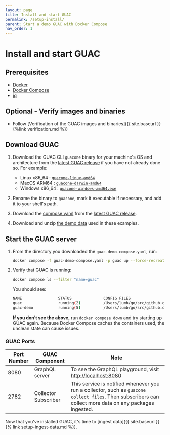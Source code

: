```yaml
---
layout: page
title: Install and start GUAC
permalink: /setup-install/
parent: Start a demo GUAC with Docker Compose
nav_order: 1
---
```


# Install and start GUAC

## Prerequisites

- [Docker](https://docs.docker.com/get-docker/)
- [Docker Compose](https://docs.docker.com/compose/install/)
- [jq](https://stedolan.github.io/jq/download/)

## Optional - Verify images and binaries

- Follow [Verification of the GUAC images and
  binaries]({{ site.baseurl }}{%link verification.md %})

## Download GUAC

1. Download the GUAC CLI `guacone` binary for your machine's OS and architecture
   from the
   [latest GUAC release](https://github.com/guacsec/guac/releases/latest) if you
   have not already done so. For example:
   - Linux x86_64 :
     [`guacone-linux-amd64`](https://github.com/guacsec/guac/releases/latest/download/guacone-linux-amd64)
   - MacOS ARM64 :
     [`guacone-darwin-amd64`](https://github.com/guacsec/guac/releases/latest/download/guacone-darwin-amd64)
   - Windows x86_64 :
     [`guacone-windows-amd64.exe`](https://github.com/guacsec/guac/releases/latest/download/guacone-windows-amd64.exe)

1. Rename the binary to `guacone`, mark it executable if necessary, and add it
   to your shell's path.

1. Download the
   [compose yaml](https://github.com/guacsec/guac/releases/latest/download/guac-demo-compose.yaml)
   from the
   [latest GUAC release](https://github.com/guacsec/guac/releases/latest).

1. Download and unzip
   [the demo data](https://github.com/guacsec/guac-data/archive/refs/heads/main.zip)
   used in these examples.

## Start the GUAC server

1. From the directory you downloaded the `guac-demo-compose.yaml`, run:

   ```bash
   docker compose -f guac-demo-compose.yaml -p guac up --force-recreate
   ```

1. Verify that GUAC is running:

   ```bash
   docker compose ls --filter "name=guac"
   ```

   You should see:

   ```bash
   NAME                STATUS              CONFIG FILES
   guac                running(2)          /Users/lumb/go/src/github.com/guacsec/guac/docker-compose.yml,/Users/lumb/go/src/github.com/guacsec/guac/guac/container_files/mem.yaml
   guac-demo           running(5)          /Users/lumb/go/src/github.com/guacsec/guac-demo/guac-demo-compose.yaml
   ```

   **If you don’t see the above,** run `docker compose down` and try starting up
   GUAC again. Because Docker Compose caches the containers used, the unclean
   state can cause issues.

### GUAC Ports

| Port Number | GUAC Component       | Note                                                                                                                                                     |
| ----------- | -------------------- | -------------------------------------------------------------------------------------------------------------------------------------------------------- |
| 8080        | GraphQL server       | To see the GraphQL playground, visit [http://localhost:8080](http://localhost:8080)                                                                      |
| 2782        | Collector Subscriber | This service is notified whenever you run a collector, such as `guacone collect files`. Then subscribers can collect more data on any packages ingested. |

Now that you've installed GUAC, it's time to [ingest
data]({{ site.baseurl }}{% link setup-ingest-data.md %}).
